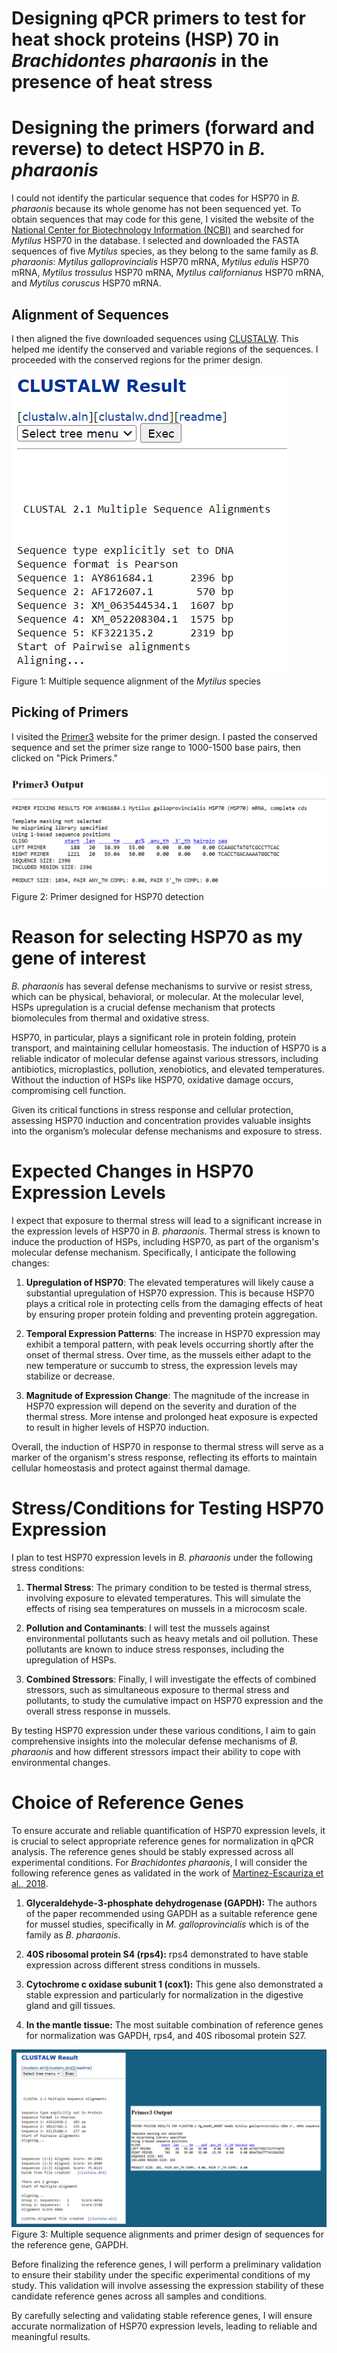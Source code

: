 # **Designing qPCR primers to test for heat shock proteins (HSP) 70 in *Brachidontes pharaonis* in the presence of heat stress**

# **Designing the primers (forward and reverse) to detect HSP70 in *B. pharaonis***



I could not identify the particular sequence that codes for HSP70 in *B. pharaonis* because its whole genome has not been sequenced yet. To obtain sequences that may code for this gene, I visited the website of the [National Center for Biotechnology Information (NCBI)](https://www.ncbi.nlm.nih.gov/) and searched for *Mytilus* HSP70 in the database. I selected and downloaded the FASTA sequences of five *Mytilus* species, as they belong to the same family as *B. pharaonis*: *Mytilus galloprovincialis* HSP70 mRNA, *Mytilus edulis* HSP70 mRNA, *Mytilus trossulus* HSP70 mRNA, *Mytilus californianus* HSP70 mRNA, and *Mytilus coruscus* HSP70 mRNA.



## **Alignment of Sequences**

I then aligned the five downloaded sequences using  [CLUSTALW](https://www.genome.jp/tools-bin/clustalw). This helped me identify the conserved and variable regions of the sequences. I proceeded with the conserved regions for the primer design.


![alt text](Alignment_Mytilus.png)   
Figure 1: Multiple sequence alignment of the *Mytilus* species

## **Picking of Primers**

I visited the [Primer3](https://primer3.ut.ee/) website for the primer design. I pasted the conserved sequence and set the primer size range to 1000-1500 base pairs, then clicked on "Pick Primers."

![alt text](Primer_hsp70.png)  
Figure 2: Primer designed for HSP70 detection

# **Reason for selecting HSP70 as my gene of interest**

*B. pharaonis* has several defense mechanisms to survive or resist stress, which can be physical, behavioral, or molecular. At the molecular level, HSPs upregulation is a crucial defense mechanism that protects biomolecules from thermal and oxidative stress.

HSP70, in particular, plays a significant role in protein folding, protein transport, and maintaining cellular homeostasis. The induction of HSP70 is a reliable indicator of molecular defense against various stressors, including antibiotics, microplastics, pollution, xenobiotics, and elevated temperatures. Without the induction of HSPs like HSP70, oxidative damage occurs, compromising cell function.

Given its critical functions in stress response and cellular protection, assessing HSP70 induction and concentration provides valuable insights into the organism’s molecular defense mechanisms and exposure to stress.



# **Expected Changes in HSP70 Expression Levels**

I expect that exposure to thermal stress will lead to a significant increase in the expression levels of HSP70 in *B. pharaonis*. Thermal stress is known to induce the production of HSPs, including HSP70, as part of the organism's molecular defense mechanism. Specifically, I anticipate the following changes:

1. **Upregulation of HSP70**: The elevated temperatures will likely cause a substantial upregulation of HSP70 expression. This is because HSP70 plays a critical role in protecting cells from the damaging effects of heat by ensuring proper protein folding and preventing protein aggregation.

2. **Temporal Expression Patterns**: The increase in HSP70 expression may exhibit a temporal pattern, with peak levels occurring shortly after the onset of thermal stress. Over time, as the mussels either adapt to the new temperature or succumb to stress, the expression levels may stabilize or decrease.

3. **Magnitude of Expression Change**: The magnitude of the increase in HSP70 expression will depend on the severity and duration of the thermal stress. More intense and prolonged heat exposure is expected to result in higher levels of HSP70 induction.

Overall, the induction of HSP70 in response to thermal stress will serve as a marker of the organism's stress response, reflecting its efforts to maintain cellular homeostasis and protect against thermal damage.



# **Stress/Conditions for Testing HSP70 Expression**

I plan to test HSP70 expression levels in *B. pharaonis* under the following stress conditions:

1. **Thermal Stress**: The primary condition to be tested is thermal stress, involving exposure to elevated temperatures. This will simulate the effects of rising sea temperatures on mussels in a microcosm scale.

2. **Pollution and Contaminants**: I will test the mussels against environmental pollutants such as heavy metals and oil pollution. These pollutants are known to induce stress responses, including the upregulation of HSPs.

5. **Combined Stressors**: Finally, I will investigate the effects of combined stressors, such as simultaneous exposure to thermal stress and pollutants, to study the cumulative impact on HSP70 expression and the overall stress response in mussels.

By testing HSP70 expression under these various conditions, I aim to gain comprehensive insights into the molecular defense mechanisms of *B. pharaonis* and how different stressors impact their ability to cope with environmental changes.

# **Choice of Reference Genes**

To ensure accurate and reliable quantification of HSP70 expression levels, it is crucial to select appropriate reference genes for normalization in qPCR analysis. The reference genes should be stably expressed across all experimental conditions. For *Brachidontes pharaonis*, I will consider the following reference genes as validated in the work of [Martinez-Escauriza et al., 2018](https://sci-hub.se/10.2983/035.037.0108).

1. **Glyceraldehyde-3-phosphate dehydrogenase (GAPDH):** The authors of the paper recommended using GAPDH as a suitable reference gene for mussel studies, specifically in *M. galloprovincialis* which is of the family as *B. pharaonis*.

2. **40S ribosomal protein S4 (rps4):** rps4 demonstrated to have stable expression across different stress conditions in mussels.

3. **Cytochrome c oxidase subunit 1 (cox1):** This gene also demonstrated a stable expression and particularly for normalization in the digestive gland and gill tissues.

4. **In the mantle tissue:** The most suitable combination of reference genes for normalization was GAPDH, rps4, and 40S ribosomal protein S27.

![alt text](<MSA and primer design_GAPDH.png>)  
Figure 3: Multiple sequence alignments and primer design of sequences for the reference gene, GAPDH. 

Before finalizing the reference genes, I will perform a preliminary validation to ensure their stability under the specific experimental conditions of my study. This validation will involve assessing the expression stability of these candidate reference genes across all samples and conditions.

By carefully selecting and validating stable reference genes, I will ensure accurate normalization of HSP70 expression levels, leading to reliable and meaningful results.


